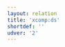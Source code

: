 ```yaml
---
layout: relation
title: 'xcomp:ds'
shortdef: ''
udver: '2'
---
```

<!-- Interlanguage links updated Út zář 29 20:23:45 CEST 2020 -->
